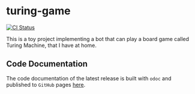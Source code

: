 # turing-game

[![CI Status](https://github.com/mbarbin/turing-game/workflows/ci/badge.svg)](https://github.com/mbarbin/turing-game/actions/workflows/ci.yml)

This is a toy project implementing a bot that can play a board game
called Turing Machine, that I have at home.

## Code Documentation

The code documentation of the latest release is built with `odoc` and published
to `GitHub` pages [here](https://mbarbin.github.io/turing-game).
